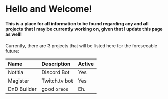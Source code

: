# Hello and Welcome!

#### This is a place for all information to be found regarding any and all projects that I may be currently working on, given that I update this page as well!

Currently, there are 3 projects that will be listed here for the foreseeable future:

| Name         | Description       | Active |
|:-------------|:------------------|:------ |
| Notitia      | Discord Bot       | Yes    |
| Magister     | Twitch.tv bot     | Yes    |
| DnD Builder  | good `oreos`      | Eh.    |
